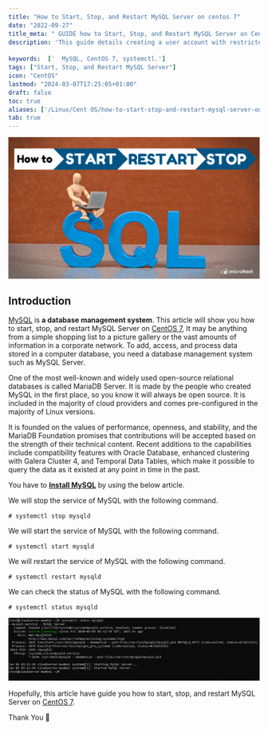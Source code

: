 ```yaml
---
title: "How to Start, Stop, and Restart MySQL Server on centos 7"
date: "2022-09-27"
title_meta: " GUIDE how to Start, Stop, and Restart MySQL Server on CentOS 7"
description: 'This guide details creating a user account with restricted access for secure file transfer using SFTP on your CentOS 7 system.'

keywords:  ['  MySQL, CentOS 7, systemctl.']
tags: ["Start, Stop, and Restart MySQL Server"]
icon: "CentOS"
lastmod: "2024-03-07T17:25:05+01:00"
draft: false
toc: true
aliases: ['/Linux/Cent OS/how-to-start-stop-and-restart-mysql-server-on-centos-7/']
tab: true
---
```


![How to Start, Stop, and Restart MySQL Server on centos 7](images/How-to-Start-Stop-and-Restart-MySQL-Server.png)

## Introduction

[MySQL](https://en.wikipedia.org/wiki/MySQL) is **a database management system**. This article will show you how to start, stop, and restart MySQL Server on [CentOS 7](https://utho.com/docs/tutorial/how-to-install-php-7-4-in-centos-7/), It may be anything from a simple shopping list to a picture gallery or the vast amounts of information in a corporate network. To add, access, and process data stored in a computer database, you need a database management system such as MySQL Server.

One of the most well-known and widely used open-source relational databases is called MariaDB Server. It is made by the people who created MySQL in the first place, so you know it will always be open source. It is included in the majority of cloud providers and comes pre-configured in the majority of Linux versions.

It is founded on the values of performance, openness, and stability, and the MariaDB Foundation promises that contributions will be accepted based on the strength of their technical content. Recent additions to the capabilities include compatibility features with Oracle Database, enhanced clustering with Galera Cluster 4, and Temporal Data Tables, which make it possible to query the data as it existed at any point in time in the past.

You have to **[Install MySQ](https://utho.com/docs/tutorial/how-to-install-mariadb-10-7-on-centos-7/)**[**L**](https://utho.com/docs/tutorial/how-to-install-latest-mysql-5-7-on-centos-7/) by using the below article.

We will stop the service of MySQL with the following command.

```
# systemctl stop mysqld
```

We will start the service of MySQL with the following command.

```
# systemctl start mysqld
```

We will restart the service of MySQL with the following command.

```
# systemctl restart mysqld
```

We can check the status of MySQL with the following command.

```
# systemctl status mysqld
```

![Start Stop and Restart MySQL Server](images/image-183.png)

Hopefully, this article have guide you how to start, stop, and restart MySQL Server on [CentOS 7](https://utho.com/docs/tutorial/how-to-install-php-7-4-in-centos-7/).

Thank You 🙂
